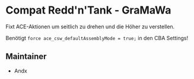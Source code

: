 # Compat Redd'n'Tank - GraMaWa

Fixt ACE-Aktionen um seitlich zu drehen und die Höher zu verstellen.

Benötigt `force ace_csw_defaultAssemblyMode = true;` in den CBA Settings!

## Maintainer

- Andx
